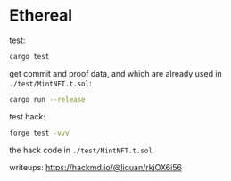 # Ethereal

test:
```sh
cargo test
```

get commit and proof data, and which are already used in `./test/MintNFT.t.sol`:
```sh
cargo run --release
```

test hack:

```sh
forge test -vvv
```
the hack code in `./test/MintNFT.t.sol`


writeups: https://hackmd.io/@liquan/rkjOX6i56